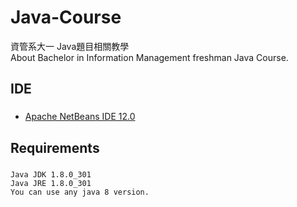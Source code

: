 # Java-Course
資管系大一 Java題目相關教學   
About Bachelor in Information Management freshman Java Course.

## IDE
###
* [Apache NetBeans IDE 12.0](https://netbeans.apache.org/)

## Requirements
###
```
Java JDK 1.8.0_301
Java JRE 1.8.0_301
You can use any java 8 version.
```
